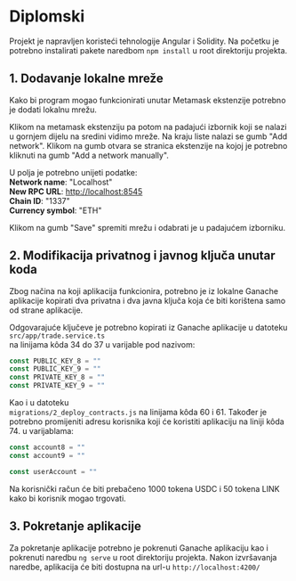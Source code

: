 # Diplomski

Projekt je napravljen koristeći tehnologije Angular i Solidity.
Na početku je potrebno instalirati pakete naredbom `npm install` u root direktoriju projekta.

## 1. Dodavanje lokalne mreže
Kako bi program mogao funkcionirati unutar Metamask ekstenzije potrebno je dodati lokalnu mrežu.

Klikom na metamask ekstenziju pa potom na padajući izbornik koji se nalazi u gornjem dijelu na sredini vidimo mreže.
Na kraju liste nalazi se gumb "Add network". Klikom na gumb otvara se stranica ekstenzije na kojoj je potrebno kliknuti na gumb "Add a network manually".

U polja je potrebno unijeti podatke:\
**Network name**: "Localhost"\
**New RPC URL**: [http://localhost:8545](http://localhost:8545)\
**Chain ID**: "1337"\
**Currency symbol**: "ETH"

Klikom na gumb "Save" spremiti mrežu i odabrati je u padajućem izborniku.

## 2. Modifikacija privatnog i javnog ključa unutar koda
Zbog načina na koji aplikacija funkcionira, potrebno je iz lokalne Ganache aplikacije kopirati dva privatna i dva javna ključa koja će biti korištena samo od strane aplikacije.

Odgovarajuće ključeve je potrebno kopirati iz Ganache aplikacije u datoteku `src/app/trade.service.ts`\
na linijama kôda 34 do 37 u varijable pod nazivom:
```javascript
const PUBLIC_KEY_8 = ""
const PUBLIC_KEY_9 = ""
const PRIVATE_KEY_8 = ""
const PRIVATE_KEY_9 = ""
```
Kao i u datoteku\
`migrations/2_deploy_contracts.js`
na linijama kôda 60 i 61. Također je potrebno promijeniti adresu korisnika koji će koristiti aplikaciju na liniji kôda 74. u varijablama:
```javascript
const account8 = ""
const account9 = ""

const userAccount = ""
```
Na korisnički račun će biti prebačeno 1000 tokena USDC i 50 tokena LINK kako bi korisnik mogao trgovati.


## 3. Pokretanje aplikacije
Za pokretanje aplikacije potrebno je pokrenuti Ganache aplikaciju kao i pokrenuti naredbu `ng serve` u root direktoriju projekta.
Nakon izvršavanja naredbe, aplikacija će biti dostupna na url-u `http://localhost:4200/`

